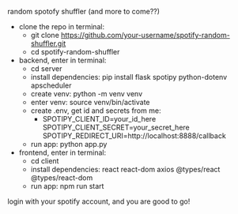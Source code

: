 random spotofy shuffler (and more to come??)

- clone the repo in terminal:
  - git clone https://github.com/your-username/spotify-random-shuffler.git
  - cd spotify-random-shuffler
- backend, enter in terminal:
  - cd server
  - install dependencies: pip install flask spotipy python-dotenv apscheduler
  - create venv: python -m venv venv 
  - enter venv: source venv/bin/activate
  - create .env, get id and secrets from me:
    - SPOTIPY_CLIENT_ID=your_id_here
      SPOTIPY_CLIENT_SECRET=your_secret_here
      SPOTIPY_REDIRECT_URI=http://localhost:8888/callback
  - run app: python app.py
- frontend, enter in terminal:
  - cd client
  - install dependencies: react react-dom axios @types/react @types/react-dom
  - run app: npm run start

login with your spotify account, and you are good to go!
